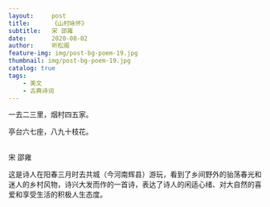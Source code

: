 ```yaml
---
layout:     post
title:      《山村咏怀》
subtitle:   宋 邵雍
date:       2020-08-02
author:     听松阁
feature-img: img/post-bg-poem-19.jpg
thumbnail: img/post-bg-poem-19.jpg
catalog: true
tags:
    - 美文
    - 古典诗词
---
```


一去二三里，烟村四五家。<br>

亭台六七座，八九十枝花。<br>
<br>

宋 邵雍


这是诗人在阳春三月时去共城（今河南辉县）游玩，看到了乡间野外的骀荡春光和迷人的乡村风物，诗兴大发而作的一首诗，表达了诗人的闲适心绪、对大自然的喜爱和享受生活的积极人生态度。
